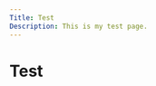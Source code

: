 ```yaml
---
Title: Test
Description: This is my test page.
---
```


Test
==========================

<div class="first"> 
</div>

<div class="second"> 
</div>

<div class="third"> 
</div>

<div class="fourth"> 
</div>
